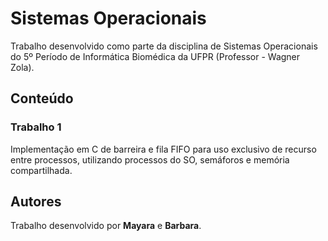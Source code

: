 # Sistemas Operacionais

Trabalho desenvolvido como parte da disciplina de Sistemas Operacionais do 5º Período de Informática Biomédica da UFPR (Professor - Wagner Zola).

## Conteúdo

### Trabalho 1

Implementação em C de barreira e fila FIFO para uso exclusivo de recurso entre processos, utilizando processos do SO, semáforos e memória compartilhada.

## Autores

Trabalho desenvolvido por **Mayara** e **Barbara**.